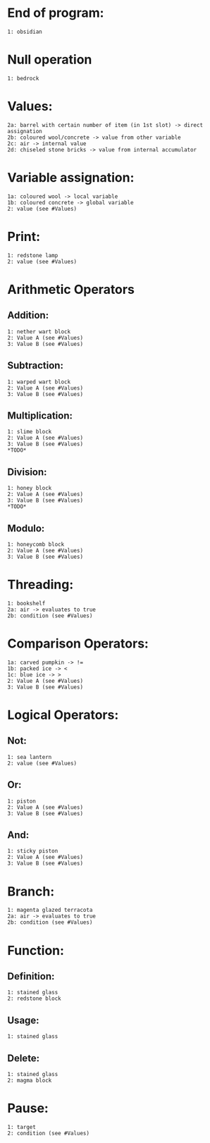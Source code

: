 # End of program:
    1: obsidian


# Null operation
    1: bedrock


# Values:
    2a: barrel with certain number of item (in 1st slot) -> direct assignation
    2b: coloured wool/concrete -> value from other variable
    2c: air -> internal value
    2d: chiseled stone bricks -> value from internal accumulator


# Variable assignation:
    1a: coloured wool -> local variable
    1b: coloured concrete -> global variable
    2: value (see #Values)


# Print:
    1: redstone lamp
    2: value (see #Values)


# Arithmetic Operators

## Addition:
    1: nether wart block
    2: Value A (see #Values)
    3: Value B (see #Values)

## Subtraction:
    1: warped wart block
    2: Value A (see #Values)
    3: Value B (see #Values)

## Multiplication:
    1: slime block
    2: Value A (see #Values)
    3: Value B (see #Values)
    *TODO*

## Division:
    1: honey block
    2: Value A (see #Values)
    3: Value B (see #Values)
    *TODO*

## Modulo:
    1: honeycomb block
    2: Value A (see #Values)
    3: Value B (see #Values)


# Threading:
    1: bookshelf
    2a: air -> evaluates to true
    2b: condition (see #Values)


# Comparison Operators:
    1a: carved pumpkin -> !=
    1b: packed ice -> <
    1c: blue ice -> >
    2: Value A (see #Values)
    3: Value B (see #Values)


# Logical Operators:

## Not:
    1: sea lantern
    2: value (see #Values)

## Or:
    1: piston
    2: Value A (see #Values)
    3: Value B (see #Values)

## And:
    1: sticky piston
    2: Value A (see #Values)
    3: Value B (see #Values)


# Branch:
    1: magenta glazed terracota
    2a: air -> evaluates to true
    2b: condition (see #Values)


# Function:

## Definition:
    1: stained glass
    2: redstone block

## Usage:
    1: stained glass

## Delete:
    1: stained glass
    2: magma block


# Pause:
    1: target
    2: condition (see #Values)
